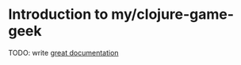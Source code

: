# Introduction to my/clojure-game-geek

TODO: write [great documentation](http://jacobian.org/writing/what-to-write/)
